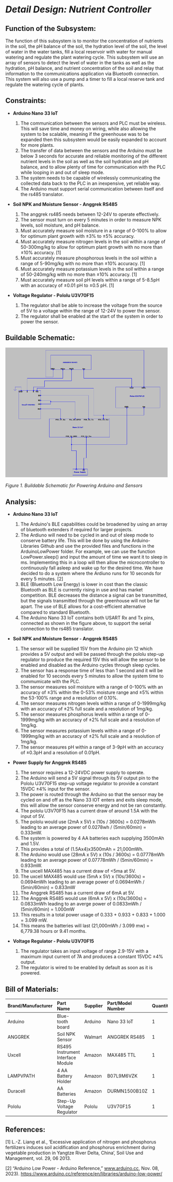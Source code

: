 # *Detail Design: Nutrient Controller*
## **Function of the Subsystem:**
The function of this subsystem is to monitor the concentration of nutrients in the soil,
the pH balance of the soil, the hydration level of the soil, the level of water in the water tanks,
fill a local reservoir with water for manual watering and regulate the plant watering cycle. This 
subsystem will use an array of sensors to detect the level of water in the tanks as well as the 
hydration, pH balance, and nutrient concentration of the soil and relay that information to the 
communications application via Bluetooth connection. This system will also use a pump and a 
timer to fill a local reserve tank and regulate the watering cycle of plants.
## **Constraints:**
- **Arduino Nano 33 IoT**

  1. The communication between the sensors and PLC must be wireless. This will save time and money on wiring, while also allowing the system to be scalable, meaning if the greenhouse was to be expanded then this subsystem would be easily expanded to account for more plants.
  2. The transfer of data between the sensors and the Arduino must be below 3 seconds for accurate and reliable monitoring of the different nutrient levels in the soil as well as the soil hydration and pH balance, and to allow plenty of time for communication with the PLC while looping in and out of sleep mode.
  3. 	The system needs to be capable of wirelessly communicating the collected data back to the PLC in an inexpensive, yet reliable way.
  4. 	The Arduino must support serial communication between itself and the rs485 translator.

- **Soil NPK and Moisture Sensor - Anggrek RS485**

  1. The anggrek rs485 needs between 12-24V to operate effectively.
  2. The sensor must turn on every 5 minutes in order to measure NPK levels, soil moisture, and pH balance.
  3. Must accurately measure soil moisture in a range of 0-100% to allow for optimum plant growth with ±3% to ±5% accuracy.
  4. Must accurately measure nitrogen levels in the soil within a range of 50-300mg/kg to allow for optimum plant growth with no more than ±10% accuracy. [1]
  5. Must accurately measure phosphorous levels in the soil within a range of 5-90mg/kg with no more than ±10% accuracy. [1]
  6. Must accurately measure potassium levels in the soil within a range of 50-240mg/kg with no more than ±10% accuracy. [1]
  7. Must accurately measure soil pH levels within a range of 5-8.5pH with an accuracy of ±0.01 pH to ±0.5 pH. [1]

- **Voltage Regulator - Pololu U3V70F15**

  1. The regulator shall be able to increase the voltage from the source of 5V to a voltage within the range of 12-24V to power the sensor.
  2. The regulator shall be enabled at the start of the system in order to power the sensor.

## **Buildable Schematic:**
![Nutrient Schematic](https://github.com/RealityHertz/Greenhouse-Project/blob/main/Documentation/Images/Nutrient%20Schematic%20V4.png)

*Figure 1. Buildable Schematic for Powering Arduino and Sensors*

## **Analysis:**
- **Arduino Nano 33 IoT**
  
   1. The Arduino's BLE capabilities could be broadened by using an array of bluetooth extenders if required for larger projects.
   2. The Ardiuno will need to be cycled in and out of sleep mode to conserve battery life. This will be done by using the Arduino-Libraries Github and use the provided files and functions in the ArduinoLowPower folder. For example, we can use the function LowPower.sleep() and input the amount of time we want it to sleep in ms. Implementing this in a loop will then allow the microcontroller to continuously fall asleep and wake up for the desired time. We have decided to do a system where the Ardiuno runs for 10 seconds for every 5 minutes. [2]
   3. BLE (Bluetooth Low Energy) is lower in cost than the classic Bluetooth as BLE is currently rising in use and has market competition. BLE decreases the distance a signal can be transmitted, but the signals transmitted through the greenhouse will not be far apart. The use of BLE allows for a cost-eﬃcient alternative compared to standard Bluetooth.
   4. The Arduino Nano 33 IoT contains both USART Rx and Tx pins, connected as shown in the figure above, to support the serial connection to the rs485 translator.
 
- **Soil NPK and Moisture Sensor - Anggrek RS485**
   1. The sensor will be supplied 15V from the Arduino pin 12 which provides a 5V output and will be passed through the pololu step-up regulator to produce the required 15V this will allow the sensor to be enabled and disabled as the Arduino cycles through sleep cycles.
   2. The sensor has a response time of less than 1 second and it will be enabled for 10 seconds every 5 minutes to allow the system time to commumicate with the PLC.
   3. The sensor measures soil moisture with a range of 0-100% with an accuracy of ±3% within the 0-53% moisture range and ±5% within the 53-100% range and a resolution of 0.10%.
   4. The sensor measures nitrogen levels within a range of 0-1999mg/kg with an accuracy of ±2% full scale and a resolution of 1mg/kg.
   5. The sensor measures phosphorus levels within a range of 0-1999mg/kg with an accuracy of ±2% full scale and a resolution of 1mg/kg.
   6. The sensor measures potassium levels within a range of 0-1999mg/kg with an accuracy of ±2% full scale and a resolution of 1mg/kg.
   7. The sensor measures pH within a range of 3-9pH with an accuracy of ±0.3pH and a resolution of 0.01pH.
 
- **Power Supply for Anggrek RS485**
    1. The sensor requires a 12-24VDC power supply to operate.
    2. The Arduino will send a 5V signal through its 5V output pin to the Pololu U3V70F15 step-up voltage regulator to provide a constant 15VDC ±4% input for the sensor.
    3. The power is routed through the Arduino so that the sensor may be cycled on and off as the Nano 33 IOT enters and exits sleep mode, this will allow the sensor conserve energy and not be ran constantly.
    4. The pololu U3V70F15 has a current draw of around 1.5A with the input of 5V.
    5. The pololu would use (2mA x 5V) x (10s / 3600s) = 0.0278mWh leading to an average power of 0.0278wh / (5min/60min) = 0.333mW.
    6. The system is powered by 4 AA batteries each supplying 3500mAh and 1.5V.
    7. This provides a total of (1.5Ax4)x3500mAh = 21,000mWh.
    8. The Arduino would use (28mA x 5V) x (10s / 3600s) = 0.07778mWh leading to an average power of 0.07778mWh / (5min/60min) = 0.933mW.
    9. The uxcell MAX485 has a current draw of <5ma at 5V.
    10. The uxcell MAX485 would use (5mA x 5V) x (10s/3600s) = 0.0694mWh leading to an average power of 0.0694mWh / (5min/60min) = 0.833mW
    11. The Anggrek RS485 has a current draw of 6mA at 5V.
    12. The Anggrek RS485 would use (6mA x 5V) x (10s/3600s) = 0.0833mWh leading to an averge power of 0.0833mWh / (5min/60min) = 1.000mW
    13. This results in a total power usage of 0.333 + 0.933 + 0.833 + 1.000 = 3.099 mW.
    14. This means the batteries will last (21,000mWh / 3.099 mw) = 6,779.38 hours or 9.41 months.
 
- **Voltage Regulator - Pololu U3V70F15**
   1. The regulator takes an input voltage of range 2.9-15V with a maximum input current of 7A and produces a constant 15VDC ±4% output.
   2. The regulator is wired to be enabled by default as soon as it is powered.
  
## **Bill of Materials:**
| Brand/Manufacturer | Part Name | Supplier | Part/Model Number | Quantity | Units | Unit Cost | Cost |
| :--- | :--- | :--- | :--- | :--- | :--- | :--- | :--- |
| Arduino | Blue-tooth board | Arduino | Nano 33 IoT | 1 | 1 | $25.50 | $25.50 |
| ANGGREK | Soil NPK Sensor | Walmart | ANGGREK RS485 | 1 | 1 | $78.51 | $78.51 |
| Uxcell | RS495 Instrument Interface Module | Amazon | MAX485 TTL | 1 | 1 | $6.99 | $6.99 |
| LAMPVPATH | 4 AA Battery Holder | Amazon | B07L9M6VZK | 1 | 2 | $7.49 | $7.49 |
| Duracell | AA Batteries | Amazon | DURMN1500B10Z | 1 | 10 | $8.79 | $8.79 |
| Pololu | Step-Up Voltage Regulator | Pololu | U3V70F15 | 1 | 1 | $17.95 | $17.95 |

## **References:**

[1] L.-Z. Liang et al., ‘Excessive application of nitrogen and phosphorus fertilizers induces soil acidification and phosphorus enrichment during vegetable production in Yangtze River Delta, China’, Soil Use and Management, vol. 29, 06 2013.

[2] “Arduino Low Power - Arduino Reference,” www.arduino.cc, Nov. 08, 2023).
‌<https://www.arduino.cc/reference/en/libraries/arduino-low-power/>
